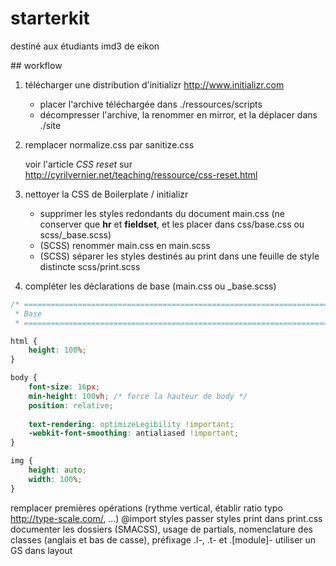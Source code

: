 # starterkit

destiné aux étudiants imd3 de eikon


## workflow

1. télécharger une distribution d'initializr http://www.initializr.com

   * placer l'archive téléchargée dans ./ressources/scripts
   * décompresser l'archive, la renommer en mirror, et la déplacer dans ./site

2. remplacer normalize.css par sanitize.css

   voir l'article *CSS reset* sur http://cyrilvernier.net/teaching/ressource/css-reset.html

3. nettoyer la CSS de Boilerplate / initializr

   * supprimer les styles redondants du document main.css (ne conserver que **hr** et **fieldset**, et les placer dans css/base.css ou scss/_base.scss)
   * (SCSS) renommer main.css en main.scss
   * (SCSS) séparer les styles destinés au print dans une feuille de style distincte scss/print.scss

4. compléter les déclarations de base (main.css ou _base.scss)

```scss
/* ==========================================================================
 * Base
 * ========================================================================== */

html {
    height: 100%;
}

body {
    font-size: 16px;
    min-height: 100vh; /* force la hauteur de body */
    position: relative;
    
    text-rendering: optimizeLegibility !important;
    -webkit-font-smoothing: antialiased !important;
}

img {
    height: auto;
    width: 100%;
}

```

remplacer
premières opérations (rythme vertical, établir ratio typo http://type-scale.com/, …)
@import styles
passer styles print dans print.css
documenter les dossiers (SMACSS), usage de partials, nomenclature des classes (anglais et bas de casse), préfixage .l-, .t- et .[module]-
utiliser un GS dans layout
